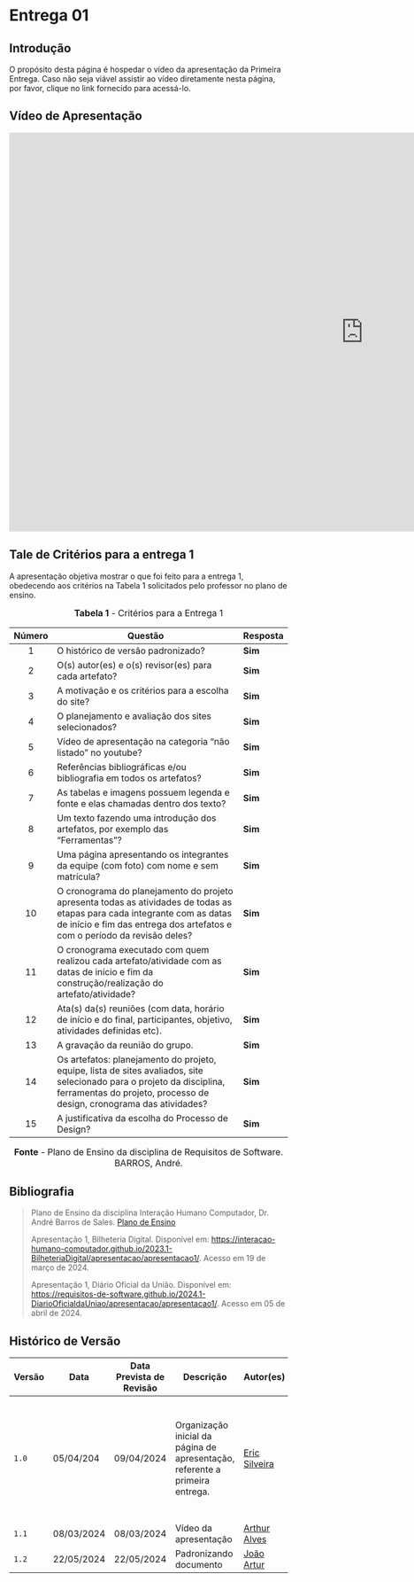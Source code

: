 # Entrega 01

## <a>Introdução</a>

O propósito desta página é hospedar o vídeo da apresentação da Primeira Entrega. Caso não seja viável assistir ao vídeo diretamente nesta página, por favor, clique no link fornecido para acessá-lo.

## <a>Vídeo de Apresentação</a>

<iframe width="1280" height="720" src="https://www.youtube.com/embed/nZCt_58S3Qw" title="entrega1 youtube" frameborder="0" allow="accelerometer; autoplay; clipboard-write; encrypted-media; gyroscope; picture-in-picture; web-share" referrerpolicy="strict-origin-when-cross-origin" allowfullscreen></iframe>

## <a>Tale de Critérios para a entrega 1</a>
A apresentação objetiva mostrar o que foi feito para a entrega 1, obedecendo aos critérios na Tabela 1 solicitados pelo professor no plano de ensino.

<font size="3"><p style="text-align: center"><b>Tabela 1</b> - Critérios para a Entrega 1</p></font>

| Número | Questão | Resposta |
|:---:|---|---|
|1|O histórico de versão padronizado?	|**Sim**|
|2|O(s) autor(es) e o(s) revisor(es) para cada artefato?	|**Sim**|
|3|A motivação e os critérios para a escolha do site?	|**Sim**|
|4|O planejamento e avaliação dos sites selecionados?	|**Sim**|
|5|Vídeo de apresentação na categoria “não listado” no youtube?	|**Sim**|
|6|Referências bibliográficas e/ou bibliografia em todos os artefatos?	|**Sim**|
|7|As tabelas e imagens possuem legenda e fonte e elas chamadas dentro dos texto?	|**Sim**|
|8|Um texto fazendo uma introdução dos artefatos, por exemplo das “Ferramentas”?	|**Sim**|
|9|Uma página apresentando os integrantes da equipe (com foto) com nome e sem matrícula?	|**Sim**|
|10|O cronograma do planejamento do projeto apresenta todas as atividades de todas as etapas para cada integrante com as datas de início e fim das entrega dos artefatos e com o período da revisão deles?	|**Sim**|
|11|O cronograma executado com quem realizou cada artefato/atividade com as datas de início e fim da construção/realização do artefato/atividade?	|**Sim**|
|12|Ata(s) da(s) reuniões (com data, horário de início e do final, participantes, objetivo, atividades definidas etc).	|**Sim**|
|13|A gravação da reunião do grupo.	|**Sim**|
|14|Os artefatos: planejamento do projeto, equipe, lista de sites avaliados, site selecionado para o projeto da disciplina, ferramentas do projeto, processo de design, cronograma das atividades?	|**Sim**|
|15|A justificativa da escolha do Processo de Design?	|**Sim**|

<font size="3"><p style="text-align: center"><b>Fonte</b> - Plano de Ensino da disciplina de Requisitos de Software. BARROS, André.</p></font>

## <a>Bibliografia</a>
> Plano de Ensino da disciplina Interação Humano Computador, Dr. André Barros de Sales. [Plano de Ensino](https://aprender3.unb.br/pluginfile.php/2843624/mod_resource/content/48/Plano_de_Ensino%20FIHC%20012024%20Turma%201.pdf)
> 
> Apresentação 1, Bilheteria Digital. Disponível em: <https://interacao-humano-computador.github.io/2023.1-BilheteriaDigital/apresentacao/apresentacao1/>. Acesso em 19 de março de 2024.
>
> Apresentação 1, Diário Oficial da União. Disponível em: <https://requisitos-de-software.github.io/2024.1-DiarioOficialdaUniao/apresentacao/apresentacao1/>.  Acesso em 05 de abril de 2024.


## <a>Histórico de Versão</a>

| Versão | Data    | Data Prevista de Revisão  | Descrição      | Autor(es)   | Revisor(es)     |
| ------- | ------ | ------- | -------- | -------- | -------- |
| `1.0` | 05/04/204 | 09/04/2024| Organização inicial da página de apresentação, referente a primeira entrega. | [Eric Silveira](https://github.com/ericbky) |[Arthur Alves Melo](https://github.com/Arthrok), [Diego Sousa](https://github.com/DiegoSousaLeite), [Douglas Marinho](https://github.com/M4RINH0), [Eric Silveira](https://github.com/ericbky), [João Artur](https://github.com/joao-artl) e [Luiz Gustavo](https://github.com/LuizGust4vo)|
| `1.1` | 08/03/2024 | 08/03/2024 | Vídeo da apresentação | [Arthur Alves](https://github.com/arthrok) | [Luiz Gustavo](https://github.com/LuizGust4vo) |
| `1.2` | 22/05/2024 | 22/05/2024 | Padronizando documento | [João Artur](https://github.com/joao-artl) | [Luiz Gustavo](https://github.com/LuizGust4vo) |

